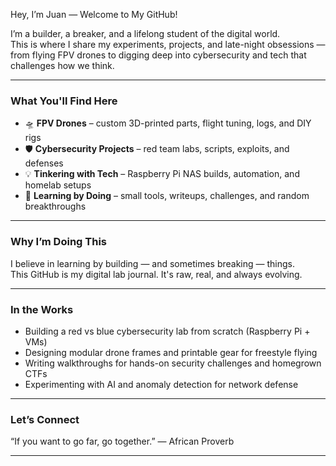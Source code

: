 Hey, I’m Juan — Welcome to My GitHub!

I’m a builder, a breaker, and a lifelong student of the digital world.  
This is where I share my experiments, projects, and late-night obsessions — from flying FPV drones to digging deep into cybersecurity and tech that challenges how we think.

---

### What You'll Find Here

- 🛸 **FPV Drones** – custom 3D-printed parts, flight tuning, logs, and DIY rigs  
- 🛡️ **Cybersecurity Projects** – red team labs, scripts, exploits, and defenses  
- 💡 **Tinkering with Tech** – Raspberry Pi NAS builds, automation, and homelab setups  
- 🧪 **Learning by Doing** – small tools, writeups, challenges, and random breakthroughs

---

### Why I’m Doing This

I believe in learning by building — and sometimes breaking — things.  
This GitHub is my digital lab journal. It's raw, real, and always evolving.

---

### In the Works

- Building a red vs blue cybersecurity lab from scratch (Raspberry Pi + VMs)  
- Designing modular drone frames and printable gear for freestyle flying  
- Writing walkthroughs for hands-on security challenges and homegrown CTFs  
- Experimenting with AI and anomaly detection for network defense

---

### Let’s Connect

“If you want to go far, go together.”
— African Proverb

---
